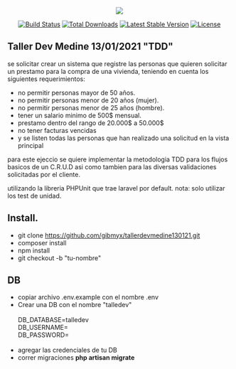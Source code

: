 <p align="center"><img src="https://laravel.com/assets/img/components/logo-laravel.svg"></p>

<p align="center">
<a href="https://travis-ci.org/laravel/framework"><img src="https://travis-ci.org/laravel/framework.svg" alt="Build Status"></a>
<a href="https://packagist.org/packages/laravel/framework"><img src="https://poser.pugx.org/laravel/framework/d/total.svg" alt="Total Downloads"></a>
<a href="https://packagist.org/packages/laravel/framework"><img src="https://poser.pugx.org/laravel/framework/v/stable.svg" alt="Latest Stable Version"></a>
<a href="https://packagist.org/packages/laravel/framework"><img src="https://poser.pugx.org/laravel/framework/license.svg" alt="License"></a>
</p>

## Taller Dev Medine 13/01/2021 "TDD"

se solicitar crear un sistema que registre las personas que quieren solicitar un prestamo para la compra de una vivienda, teniendo en cuenta los siguientes requerimientos:

* no permitir personas mayor de 50 años.
* no permitir personas menor de 20 años (mujer).
* no permitir personas menor de 25 años (hombre).
* tener un salario minimo de 500$ mensual.
* prestamo dentro del rango de 20.000$ a 50.000$
* no tener facturas vencidas
* y se listen todas las personas que han realizado una solicitud en la vista principal

para este ejeccio se quiere implementar la metodologia TDD para los flujos basicos de un C.R.U.D asi como tambien para las diversas validaciones solicitadas por el cliente.

utilizando la libreria PHPUnit que trae laravel por default.
nota: solo utilizar los test de unidad.

## Install.

* git clone https://github.com/gibmyx/tallerdevmedine130121.git
* composer install
* npm install
* git checkout -b "tu-nombre"

## DB
* copiar archivo .env.example con el nombre .env
* Crear una DB con el nombre "talledev"  
  </br>
  DB_DATABASE=talledev </br>
  DB_USERNAME=  </br>
  DB_PASSWORD= </br>
  </br>
* agregar las credenciales de tu DB
* correr migraciones <strong> php artisan migrate </strong>
 
